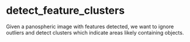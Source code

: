 # detect_feature_clusters
Given a panospheric image with features detected, we want to ignore outliers and detect clusters which indicate areas likely containing objects.
